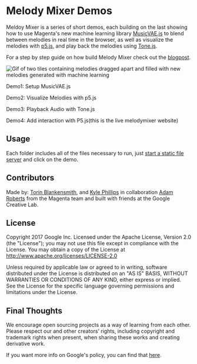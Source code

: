 # Melody Mixer Demos
Meldoy Mixer is a series of short demos, each building on the last showing how to use Magenta's new machine learning library [MusicVAE.js](https://goo.gl/magenta/musicvae-js) to blend between melodies in real time in the browser, as well as visualize the melodies with [p5.js](https://p5js.org/), and play back the melodies using [Tone.js](https://tonejs.github.io/).

For a step by step guide on how build Melody Mixer check out the [blogpost](https://goo.gl/sW5QrS ).

![Gif of two tiles containing melodies dragged apart and filled with new melodies generated with machine learning](https://storage.googleapis.com/melody-mixer/melody-mixer.gif)

Demo1: Setup MusicVAE.js

Demo2: Visualize Melodies with p5.js

Demo3: Playback Audio with Tone.js

Demo4: Add interaction with P5.js(this is the live melodymixer website)

## Usage
Each folder includes all of the files necessary to run, just [start a static file server](https://github.com/processing/p5.js/wiki/Local-server) and click on the demo.

## Contributors
Made by: [Torin Blankensmith](http://torinblankensmith.com), and [Kyle Phillips](http://haptic-data.com) in collaboration [Adam Roberts](https://github.com/adarob) from the Magenta team and built with friends at the Google Creative Lab.

## License
Copyright 2017 Google Inc.
Licensed under the Apache License, Version 2.0 (the "License"); you may not use this file except in compliance with the License. You may obtain a copy of the License at
http://www.apache.org/licenses/LICENSE-2.0


Unless required by applicable law or agreed to in writing, software distributed under the License is distributed on an "AS IS" BASIS, WITHOUT WARRANTIES OR CONDITIONS OF ANY KIND, either express or implied. See the License for the specific language governing permissions and limitations under the License.

## Final Thoughts
We encourage open sourcing projects as a way of learning from each other. Please respect our and other creators’ rights, including copyright and trademark rights when present, when sharing these works and creating derivative work.

If you want more info on Google's policy, you can find that [here](https://www.google.com/policies/).
